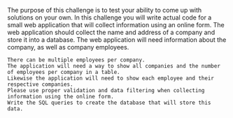 The purpose of this challenge is to test your ability to come up with solutions on your own. In this challenge you will write actual code for a small web application that will collect information using an online form.  The web application should collect the name and address of a company and store it into a database. The web application will need information about the company, as well as company employees.

    There can be multiple employees per company. 
    The application will need a way to show all companies and the number of employees per company in a table. 
    Likewise the application will need to show each employee and their respective companies.
    Please use proper validation and data filtering when collecting information using the online form. 
    Write the SQL queries to create the database that will store this data. 
